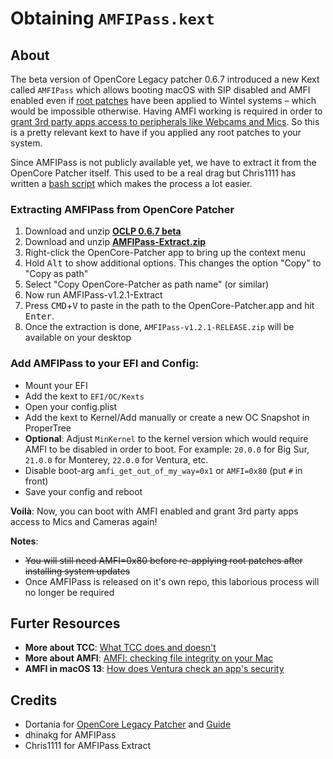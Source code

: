 # Obtaining `AMFIPass.kext`

## About
The beta version of OpenCore Legacy patcher 0.6.7 introduced a new Kext called `AMFIPass` which allows booting macOS with SIP disabled and AMFI enabled even if [root patches](https://github.com/5T33Z0/OC-Little-Translated/tree/main/14_OCLP_Wintel) have been applied to Wintel systems – which would be impossible otherwise. Having AMFI working is required in order to [grant 3rd party apps access to peripherals like Webcams and Mics](https://github.com/5T33Z0/OC-Little-Translated/blob/main/13_Peripherals/Fixing_Webcams.md). So this is a pretty relevant kext to have if you applied any root patches to your system.

Since AMFIPass is not publicly available yet, we have to extract it from the OpenCore Patcher itself. This used to be a real drag but Chris1111 has written a [bash script](https://gist.github.com/chris1111/781e9324bcd9657af294462c0b3f6582) which makes the process a lot easier.

### Extracting AMFIPass from OpenCore Patcher
1. Download and unzip [**OCLP 0.6.7 beta**](https://github.com/dortania/OpenCore-Legacy-Patcher/releases/tag/amfipass-beta-test)
2. Download and unzip [**AMFIPass-Extract.zip**](https://github.com/chris1111/Legacy-OpenCore-Packager/files/11642676/AMFIPass-Extract.zip)
3. Right-click the OpenCore-Patcher app to bring up the context menu
4. Hold <kbd>Alt</kbd> to show additional options. This changes the option "Copy" to "Copy as path"
5. Select "Copy OpenCore-Patcher as path name" (or similar)
6. Now run AMFIPass-v1.2.1-Extract
7. Press <kbd>CMD</kbd>+<kbd>V</kbd> to paste in the path to the OpenCore-Patcher.app and hit <kbd>Enter</kbd>.
8. Once the extraction is done, `AMFIPass-v1.2.1-RELEASE.zip` will be available on your desktop  

### Add AMFIPass to your EFI and Config:

- Mount your EFI
- Add the kext to `EFI/OC/Kexts` 
- Open your config.plist
- Add the kext to Kernel/Add manually or create a new OC Snapshot in ProperTree
- **Optional**: Adjust `MinKernel` to the kernel version which would require AMFI to be disabled in order to boot. For example: `20.0.0` for Big Sur, `21.0.0` for Monterey, `22.0.0` for Ventura, etc.
- Disable boot-arg `amfi_get_out_of_my_way=0x1` or `AMFI=0x80` (put `#` in front)
- Save your config and reboot

**Voilà**: Now, you can boot with AMFI enabled and grant 3rd party apps access to Mics and Cameras again!

**Notes**:

- ~~You will still need AMFI=0x80 before re-applying root patches after installing system updates~~
- Once AMFIPass is released on it's own repo, this laborious process will no longer be required

## Furter Resources

- **More about TCC**: [What TCC does and doesn't](https://eclecticlight.co/2023/02/10/privacy-what-tcc-does-and-doesnt)
- **More about AMFI**: [AMFI: checking file integrity on your Mac](https://eclecticlight.co/2018/12/29/amfi-checking-file-integrity-on-your-mac/)
- **AMFI in macOS 13**: [How does Ventura check an app's security](https://eclecticlight.co/2023/03/09/how-does-ventura-check-an-apps-security/)

## Credits
- Dortania for [OpenCore Legacy Patcher](https://github.com/dortania/OpenCore-Legacy-Patcher/releases) and [Guide](https://dortania.github.io/OpenCore-Legacy-Patcher/)
- dhinakg for AMFIPass
- Chris1111 for AMFIPass Extract
